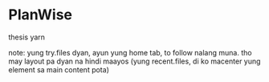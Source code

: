 # PlanWise
thesis yarn


note: yung try.files dyan, ayun yung home tab, to follow nalang muna. tho may layout pa dyan na hindi maayos (yung recent.files, di ko macenter yung element sa main content pota)
